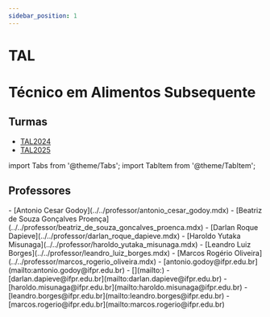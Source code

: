 ```yaml
---
sidebar_position: 1
---
```


# TAL

# Técnico em Alimentos Subsequente

## Turmas

- [TAL2024](tal2024)
- [TAL2025](tal2025)

import Tabs from '@theme/Tabs';
import TabItem from '@theme/TabItem';

## Professores

<Tabs>
  <TabItem value="nome" label="Nome" default>
    - [Antonio Cesar Godoy](../../professor/antonio_cesar_godoy.mdx)
    - [Beatriz de Souza Gonçalves Proença](../../professor/beatriz_de_souza_goncalves_proenca.mdx)
    - [Darlan Roque Dapieve](../../professor/darlan_roque_dapieve.mdx)
    - [Haroldo Yutaka Misunaga](../../professor/haroldo_yutaka_misunaga.mdx)
    - [Leandro Luiz Borges](../../professor/leandro_luiz_borges.mdx)
    - [Marcos Rogério Oliveira](../../professor/marcos_rogerio_oliveira.mdx)
  </TabItem>
  <TabItem value="email" label="E-mail" default>
    - [antonio.godoy@ifpr.edu.br](mailto:antonio.godoy@ifpr.edu.br)
    - [](mailto:)
    - [darlan.dapieve@ifpr.edu.br](mailto:darlan.dapieve@ifpr.edu.br)
    - [haroldo.misunaga@ifpr.edu.br](mailto:haroldo.misunaga@ifpr.edu.br)
    - [leandro.borges@ifpr.edu.br](mailto:leandro.borges@ifpr.edu.br)
    - [marcos.rogerio@ifpr.edu.br](mailto:marcos.rogerio@ifpr.edu.br)
  </TabItem>
</Tabs>